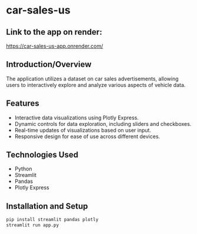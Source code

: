 # car-sales-us

## Link to the app on render:
https://car-sales-us-app.onrender.com/

## Introduction/Overview

The application utilizes a dataset on car sales advertisements, 
allowing users to interactively explore 
and analyze various aspects of vehicle data. 

## Features

- Interactive data visualizations using Plotly Express.
- Dynamic controls for data exploration, including sliders and checkboxes.
- Real-time updates of visualizations based on user input.
- Responsive design for ease of use across different devices.

## Technologies Used

- Python
- Streamlit
- Pandas
- Plotly Express

## Installation and Setup

```bash
pip install streamlit pandas plotly
streamlit run app.py
